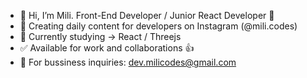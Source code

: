 - 👋 Hi, I’m Mili. Front-End Developer / Junior React Developer 🎨
- 🤍 Creating daily content for developers on Instagram (@mili.codes)
- 🌱 Currently studying -> React / Threejs
- ✅ Available for work and collaborations 👍
- 📧 For bussiness inquiries: dev.milicodes@gmail.com 

<!---
milicodes/milicodes is a ✨ special ✨ repository because its `README.md` (this file) appears on your GitHub profile.
You can click the Preview link to take a look at your changes.
--->
